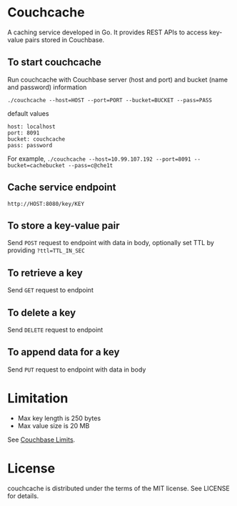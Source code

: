 Couchcache
=

A caching service developed in Go. It provides REST APIs to access key-value pairs stored in Couchbase.

To start couchcache
-
Run couchcache with Couchbase server (host and port) and bucket (name and password) information

`./couchcache --host=HOST --port=PORT --bucket=BUCKET --pass=PASS`

default values
```
host: localhost
port: 8091
bucket: couchcache
pass: password
```
For example, `./couchcache --host=10.99.107.192 --port=8091 --bucket=cachebucket --pass=c@che1t`

Cache service endpoint
-
`http://HOST:8080/key/KEY`

To store a key-value pair
-
Send `POST` request to endpoint with data in body, optionally set TTL by providing `?ttl=TTL_IN_SEC`

To retrieve a key
-
Send `GET` request to endpoint

To delete a key
-
Send `DELETE` request to endpoint

To append data for a key
-
Send `PUT` request to endpoint with data in body

Limitation
=
* Max key length is 250 bytes
* Max value size is 20 MB

See [Couchbase Limits](http://docs.couchbase.com/admin/admin/Misc/limits.html).

License
=
couchcache is distributed under the terms of the MIT license. See LICENSE for details.
